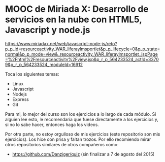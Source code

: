 # MOOC de Miriada X: Desarrollo de servicios en la nube con HTML5, Javascript y node.js

https://www.miriadax.net/web/javascript-node-js/reto?p_p_id=resourceactivity_WAR_liferaylmsportlet&p_p_lifecycle=0&p_p_state=normal&p_p_mode=view&_resourceactivity_WAR_liferaylmsportlet_jspPage=%2Fhtml%2Fresourceactivity%2Fview.jsp&p_r_p_564233524_actId=33709&p_r_p_564233524_moduleId=16912

Toca los siguientes temas:
- Linux
- Javascript
- Nodejs
- Express
- Git

Para mi, lo mejor del curso son los ejercicios a lo largo de cada módulo. Si alguien lee esto, le recomendaría que fuese directamente a los ejercicios y, si no lo sabe hacer, entonces haga los videos.

Por otra parte, no estoy orgulloso de mis ejercicios (este repositorio son mis ejercicios). Los hice con prisa y faltan trozos. Por ello recomiendo mirar otros repositorios similares de otros compañeros como:

- https://github.com/Danziger/quiz (sin finalizar a 7 de agosto del 2015)
